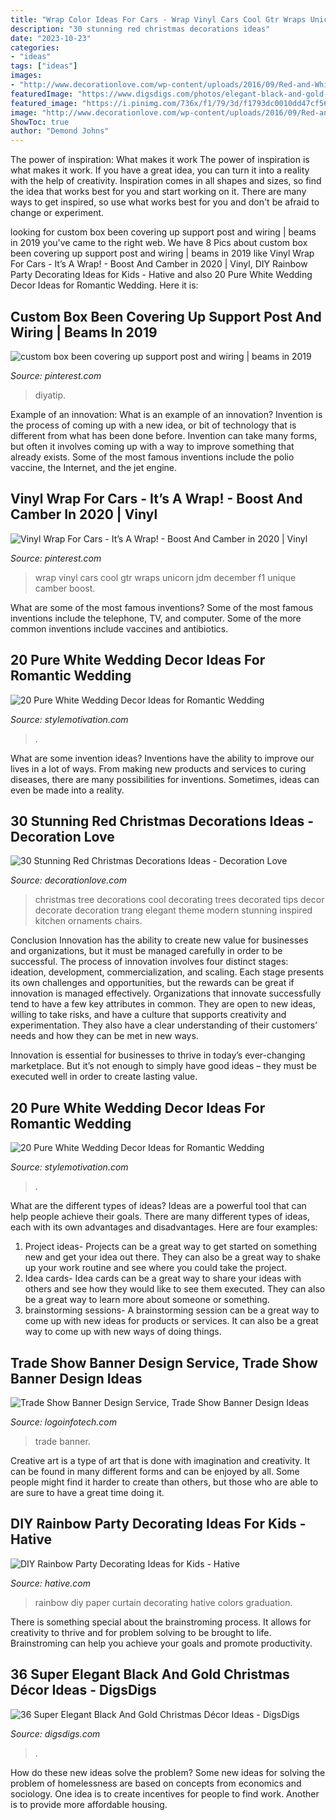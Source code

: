 ```yaml
---
title: "Wrap Color Ideas For Cars - Wrap Vinyl Cars Cool Gtr Wraps Unicorn Jdm December F1 Unique Camber Boost"
description: "30 stunning red christmas decorations ideas"
date: "2023-10-23"
categories:
- "ideas"
tags: ["ideas"]
images:
- "http://www.decorationlove.com/wp-content/uploads/2016/09/Red-and-White-Christmas-Tree-2016.jpg"
featuredImage: "https://www.digsdigs.com/photos/elegant-black-and-gold-christmas-decor-ideas-20.jpg"
featured_image: "https://i.pinimg.com/736x/f1/79/3d/f1793dc0010dd47cf56594e5a2ec4d54.jpg"
image: "http://www.decorationlove.com/wp-content/uploads/2016/09/Red-and-White-Christmas-Tree-2016.jpg"
ShowToc: true
author: "Demond Johns"
---
```



The power of inspiration: What makes it work
The power of inspiration is what makes it work. If you have a great idea, you can turn it into a reality with the help of creativity. Inspiration comes in all shapes and sizes, so find the idea that works best for you and start working on it. There are many ways to get inspired, so use what works best for you and don't be afraid to change or experiment.

	

		
looking for custom box been covering up support post and wiring | beams in 2019 you've came to the right web. We have 8 Pics about custom box been covering up support post and wiring | beams in 2019 like Vinyl Wrap For Cars - It’s A Wrap! - Boost And Camber in 2020 | Vinyl, DIY Rainbow Party Decorating Ideas for Kids - Hative and also 20 Pure White Wedding Decor Ideas for Romantic Wedding. Here it is:
		
    
## Custom Box Been Covering Up Support Post And Wiring | Beams In 2019

<img loading=lazy src="https://i.pinimg.com/736x/f2/12/c1/f212c1260c8d2184cabed15d7b98f5e8--custom-boxes-beams.jpg?b=t" onerror="this.onerror=null;this.src='https://tse1.mm.bing.net/th?id=OIP.vtc0EgmDUh4Lq5fSEKYPCAHaJ3&amp;pid=15.1';" alt="custom box been covering up support post and wiring | beams in 2019">

_Source: pinterest.com_

>diyatip. 

	

Example of an innovation: What is an example of an innovation?
Invention is the process of coming up with a new idea, or bit of technology that is different from what has been done before. Invention can take many forms, but often it involves coming up with a way to improve something that already exists. Some of the most famous inventions include the polio vaccine, the Internet, and the jet engine.

    
## Vinyl Wrap For Cars - It’s A Wrap! - Boost And Camber In 2020 | Vinyl

<img loading=lazy src="https://i.pinimg.com/736x/f1/79/3d/f1793dc0010dd47cf56594e5a2ec4d54.jpg" onerror="this.onerror=null;this.src='https://tse3.mm.bing.net/th?id=OIP.McR26gcfStZ-zkJM0OKXAgHaHa&amp;pid=15.1';" alt="Vinyl Wrap For Cars - It’s A Wrap! - Boost And Camber in 2020 | Vinyl">

_Source: pinterest.com_

>wrap vinyl cars cool gtr wraps unicorn jdm december f1 unique camber boost. 

	

What are some of the most famous inventions?
Some of the most famous inventions include the telephone, TV, and computer. Some of the more common inventions include vaccines and antibiotics.

    
## 20 Pure White Wedding Decor Ideas For Romantic Wedding

<img loading=lazy src="https://www.stylemotivation.com/wp-content/uploads/2013/09/20-Pure-White-Wedding-Décor-Ideas-for-Romantic-Wedding-2.jpg" onerror="this.onerror=null;this.src='https://tse3.mm.bing.net/th?id=OIP.wg2JbL4N3B_KS6GGNQipCAHaJ1&amp;pid=15.1';" alt="20 Pure White Wedding Decor Ideas for Romantic Wedding">

_Source: stylemotivation.com_

>. 

	

What are some invention ideas?
Inventions have the ability to improve our lives in a lot of ways. From making new products and services to curing diseases, there are many possibilities for inventions. Sometimes, ideas can even be made into a reality.

    
## 30 Stunning Red Christmas Decorations Ideas - Decoration Love

<img loading=lazy src="http://www.decorationlove.com/wp-content/uploads/2016/09/Red-and-White-Christmas-Tree-2016.jpg" onerror="this.onerror=null;this.src='https://tse3.mm.bing.net/th?id=OIP.BvZGNrmlbt3lWJWNqRI9wwHaJ3&amp;pid=15.1';" alt="30 Stunning Red Christmas Decorations Ideas - Decoration Love">

_Source: decorationlove.com_

>christmas tree decorations cool decorating trees decorated tips decor decorate decoration trang elegant theme modern stunning inspired kitchen ornaments chairs. 

	

Conclusion
Innovation has the ability to create new value for businesses and organizations, but it must be managed carefully in order to be successful. The process of innovation involves four distinct stages: ideation, development, commercialization, and scaling. Each stage presents its own challenges and opportunities, but the rewards can be great if innovation is managed effectively.
Organizations that innovate successfully tend to have a few key attributes in common. They are open to new ideas, willing to take risks, and have a culture that supports creativity and experimentation. They also have a clear understanding of their customers’ needs and how they can be met in new ways.

 Innovation is essential for businesses to thrive in today’s ever-changing marketplace. But it’s not enough to simply have good ideas – they must be executed well in order to create lasting value.

    
## 20 Pure White Wedding Decor Ideas For Romantic Wedding

<img loading=lazy src="https://www.stylemotivation.com/wp-content/uploads/2013/09/20-Pure-White-Wedding-Décor-Ideas-for-Romantic-Wedding-12.jpg" onerror="this.onerror=null;this.src='https://tse2.mm.bing.net/th?id=OIP.tLOen660WfeQC2jzG15GngHaLH&amp;pid=15.1';" alt="20 Pure White Wedding Decor Ideas for Romantic Wedding">

_Source: stylemotivation.com_

>. 

	

What are the different types of ideas?
Ideas are a powerful tool that can help people achieve their goals. There are many different types of ideas, each with its own advantages and disadvantages. Here are four examples: 
1. Project ideas- Projects can be a great way to get started on something new and get your idea out there. They can also be a great way to shake up your work routine and see where you could take the project. 
2. Idea cards- Idea cards can be a great way to share your ideas with others and see how they would like to see them executed. They can also be a great way to learn more about someone or something. 
3. brainstorming sessions- A brainstorming session can be a great way to come up with new ideas for products or services. It can also be a great way to come up with new ways of doing things.

    
## Trade Show Banner Design Service, Trade Show Banner Design Ideas

<img loading=lazy src="https://www.logoinfotech.com/wp-content/uploads/2019/02/Stand-Banner3.jpg" onerror="this.onerror=null;this.src='https://tse2.mm.bing.net/th?id=OIP.EP7wHoIJOoMtiB885mC6zgHaGK&amp;pid=15.1';" alt="Trade Show Banner Design Service, Trade Show Banner Design Ideas">

_Source: logoinfotech.com_

>trade banner. 

	

Creative art is a type of art that is done with imagination and creativity. It can be found in many different forms and can be enjoyed by all. Some people might find it harder to create than others, but those who are able to are sure to have a great time doing it.

    
## DIY Rainbow Party Decorating Ideas For Kids - Hative

<img loading=lazy src="https://hative.com/wp-content/uploads/2014/11/diy-rainbow-party-decorating-ideas/7-diy-rainbow-paper-curtain.jpg" onerror="this.onerror=null;this.src='https://tse4.mm.bing.net/th?id=OIP.6Ada-zOvyZwDK4n3P17UDwHaLM&amp;pid=15.1';" alt="DIY Rainbow Party Decorating Ideas for Kids - Hative">

_Source: hative.com_

>rainbow diy paper curtain decorating hative colors graduation. 

	

There is something special about the brainstroming process. It allows for creativity to thrive and for problem solving to be brought to life. Brainstroming can help you achieve your goals and promote productivity.

    
## 36 Super Elegant Black And Gold Christmas Décor Ideas - DigsDigs

<img loading=lazy src="https://www.digsdigs.com/photos/elegant-black-and-gold-christmas-decor-ideas-20.jpg" onerror="this.onerror=null;this.src='https://tse4.mm.bing.net/th?id=OIP.65avpTBhZ46c5WHceFm_gQHaHa&amp;pid=15.1';" alt="36 Super Elegant Black And Gold Christmas Décor Ideas - DigsDigs">

_Source: digsdigs.com_

>. 

	

How do these new ideas solve the problem?
Some new ideas for solving the problem of homelessness are based on concepts from economics and sociology. One idea is to create incentives for people to find work. Another is to provide more affordable housing.

